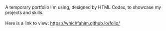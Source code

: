 A temporary portfolio I'm using, designed by HTML Codex, to showcase my projects and skills. 
<br><br>
Here is a link to view: https://whichfahim.github.io/folio/

